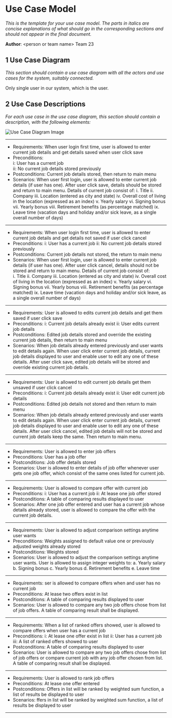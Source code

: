 # Use Case Model

*This is the template for your use case model. The parts in italics are concise explanations of what should go in the corresponding sections and should not appear in the final document.*

**Author**: \<person or team name\>
Team 23


## 1 Use Case Diagram

*This section should contain a use case diagram with all the actors and use cases for the system, suitably connected.*

Only single user in our system, which is the user.


## 2 Use Case Descriptions

*For each use case in the use case diagram, this section should contain a description, with the following elements:*

![Use Case Diagram Image](use_case_diagram.png)

---
- Requirements: When user login first time, user is allowed to enter current job details and get details saved when user click save
-  Preconditions:  
i: User has a current job <br/>
ii: No current job details stored previously<br/>
-  Postconditions: Current job details stored, then return to main menu
- Scenarios: When user first login, user is allowed to enter current job details (if user has one). After user click save, details should be stored and return to main menu. Details of current job consist of:
i. Title 
ii. Company 
iii. Location (entered as city and state) 
iv. Overall cost of living in the location (expressed as an ​index​) 
v. Yearly salary 
vi. Signing bonus 
vii. Yearly bonus 
viii. Retirement benefits (as percentage matched) 
ix. Leave time (vacation days and holiday and/or sick leave, as a single overall number of days) 
---
- Requirements: When user login first time, user is allowed to enter current job details and get details not saved if user click cancel
-  Preconditions: 
i: User has a current job
ii: No current job details stored previously
-  Postconditions: Current job details not stored, the return to main menu
- Scenarios: When user first login, user is allowed to enter current job details (if user has one). After user click cancel, details should not be stored and return to main menu. Details of current job consist of: <br/>
i. Title 
ii. Company 
iii. Location (entered as city and state) 
iv. Overall cost of living in the location (expressed as an ​index​) 
v. Yearly salary 
vi. Signing bonus 
vii. Yearly bonus 
viii. Retirement benefits (as percentage matched) 
ix. Leave time (vacation days and holiday and/or sick leave, as a single overall number of days) 
---
- Requirements: User is allowed to edits current job details and get them saved if user click save
-  Preconditions: 
i: Current job details already exist
ii: User edits current job details
-  Postconditions: Edited job details stored and override the existing current job details, then return to main menu
- Scenarios: When job details already entered previously and user wants to edit details again. When user click enter current job details, current job details displayed to user and enable user to edit any one of these details. After user click save, edited job details will be stored and override existing current job details.
---
- Requirements: User is allowed to edit current job details get them unsaved if user click cancel
-  Preconditions: 
i: Current job details already exist
ii: User edit current job details
-  Postconditions: Edited job details not stored and then return to main menu
- Scenarios: When job details already entered previously and user wants to edit details again. When user click enter current job details, current job details displayed to user and enable user to edit any one of these details. After user click cancel, edited job details will not be stored and  current job details keep the same. Then return to main menu.
---
- Requirements: User is allowed to enter job offers
-  Preconditions: User has a job offer
-  Postconditions: Job offer details stored
- Scenarios: User is allowed to enter details of job offer whenever user gets one job offer, which consist of the same ones listed for current job. 
---
- Requirements: User is allowed to compare offer with current job
-  Preconditions: 
i: User has a current job
ii: At lease one job offer stored
-  Postconditions: A table of comparing results displayed to user
- Scenarios: After one job offer entered and user has a current job whose details already stored, user is allowed to compare the offer with the current job details.
---
- Requirements: User is allowed to adjust comparison settings anytime user wants
-  Preconditions: Weights assigned to default value one or previously adjusted weights already stored
-  Postconditions: Weights stored
- Scenarios: User is allowed to adjust the comparison settings anytime user wants. User is allowed to assign integer weights to:
a. Yearly salary
b. Signing bonus
c. Yearly bonus
d. Retirement benefits
e. Leave time
---
- Requirements: ser is allowed to compare offers when and user has no current job
-  Preconditions: At lease two offers exist in list
-  Postconditions:  A table of comparing results displayed to user
- Scenarios: User is allowed to compare any two job offers chose from list of job offers. A table of comparing result shall be displayed.
---
- Requirements: When a list of ranked offers showed, user is allowed to compare offers when user has a current job
- Preconditions: 
i: At lease one offer exist in list
ii: User has a current job
iii: A list of ranked offers showed to user
-  Postconditions: A table of comparing results displayed to user
- Scenarios: User is allowed to compare any two job offers chose from list of job offers or compare current job with any job offer chosen from list. A table of comparing result shall be displayed.
---
- Requirements: User is allowed to rank job offers
-  Preconditions: At lease one offer entered
-  Postconditions: Offers in list will be ranked by weighted sum function, a list of results be displayed to user
- Scenarios: ffers in list will be ranked by weighted sum function, a list of results be displayed to user
---

<!--stackedit_data:
eyJkaXNjdXNzaW9ucyI6eyI0bEZOMnZmTHlTdFNuZHhrIjp7In
RleHQiOiJzZXIiLCJzdGFydCI6MTUxMCwiZW5kIjoxNTEwfSwi
akJISEJGelVYdGFOUlhEaiI6eyJ0ZXh0Ijoib09mZmVycyIsIn
N0YXJ0Ijo1NjkzLCJlbmQiOjU2OTN9LCJpeU9TeXRwN1dyVFhC
QWx1Ijp7InRleHQiOiJmZmVycyIsInN0YXJ0Ijo1ODQ0LCJlbm
QiOjU4NDR9fSwiY29tbWVudHMiOnsiZkZqTW9walNZMFh4RGxI
cSI6eyJkaXNjdXNzaW9uSWQiOiI0bEZOMnZmTHlTdFNuZHhrIi
wic3ViIjoiZ286MTEzMTA1OTEzMzk4NzE0OTQ0NDE5IiwidGV4
dCI6InNwZWxsaW5nIiwiY3JlYXRlZCI6MTU5MjYxNTQ5NjY3MH
0sIjBma0dZejNOVGIwaWx2RHYiOnsiZGlzY3Vzc2lvbklkIjoi
akJISEJGelVYdGFOUlhEaiIsInN1YiI6ImdvOjExMzEwNTkxMz
M5ODcxNDk0NDQxOSIsInRleHQiOiJ0eXBvIiwiY3JlYXRlZCI6
MTU5MjYxNTU4ODczOX0sIkhCbjZYRXVINmszZ2FSVUYiOnsiZG
lzY3Vzc2lvbklkIjoiaXlPU3l0cDdXclRYQkFsdSIsInN1YiI6
ImdvOjExMzEwNTkxMzM5ODcxNDk0NDQxOSIsInRleHQiOiJ0eX
BvIiwiY3JlYXRlZCI6MTU5MjYxNTYwNDgxNH19LCJoaXN0b3J5
IjpbMTIwMTU0OTk4MCwxMzgzODMzNzE5LDEwMzc0MTgzODAsMT
YzMTY1MzE2Nyw4ODczNjQwNjcsMjA2MTE3OTAyLC0yMDc0Nzky
OTczLDYwNTYwMjk4NCwtOTc2MDE1NzAwLC0xNzMyMzM5ODY3LC
01NDc2NzgwNTEsLTEzMDEyNjE4ODEsLTgyNDE0ODY4MCwzNzUz
NDYxMTAsLTMzNDk5MjYyNiwxMTIzODU5MTI3LDM2Mzk3ODcyMi
wtMTk1NTMxMjUzMywxODUzMzUxMjEsLTE2NTg2NzIxMTFdfQ==

-->

